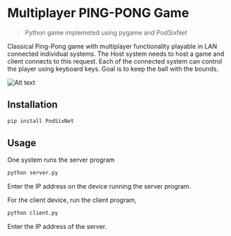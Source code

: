 # Multiplayer PING-PONG Game
> Python game implemeted using pygame and PodSixNet

Classical Ping-Pong game with multiplayer functionality playable in LAN connected individual systems. The Host system needs to host a game and client connects to this request. Each of the connected system can control the player using keyboard keys. Goal is to keep the ball with the bounds.

![Alt text](screenshot.png)

## Installation
```sh
pip install PodSixNet
```

## Usage
One system runs the server program
```sh
python server.py
```
Enter the IP address on the device running the server program.</br>

For the client device, run the client program,
```sh
python client.py
```
Enter the IP address of the server.
 
